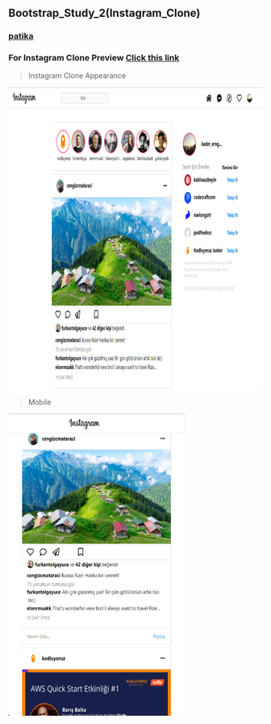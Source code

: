 ## Bootstrap_Study_2(Instagram_Clone)
### [patika](https://academy.patika.dev/tr/profile)
### For Instagram Clone Preview [Click this link](https://kaderergin.github.io/Bootstrap/Bootstrap_Study_2/) 

> Instagram Clone Appearance

 <img src="assets/Instagram_clone_ss_1.png"  width="750ox" height="600px"> 

> Mobile

 <img src="assets/Instagram_clone_ss_2.png"  width="350ox" height="600px"> 
